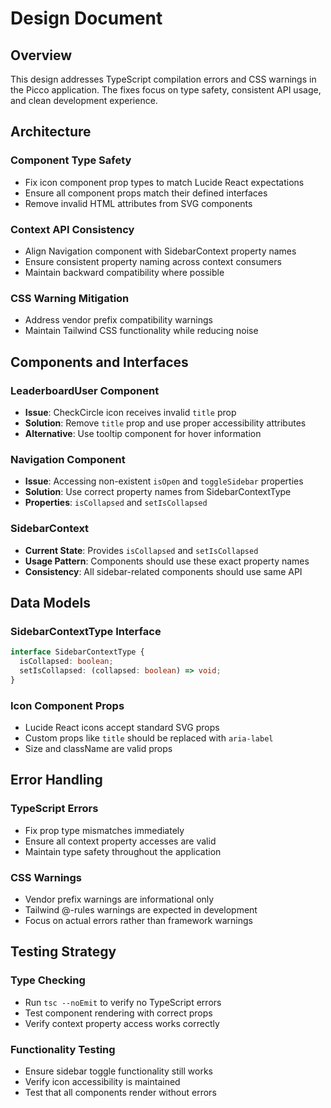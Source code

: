# Design Document

## Overview

This design addresses TypeScript compilation errors and CSS warnings in the Picco application. The fixes focus on type safety, consistent API usage, and clean development experience.

## Architecture

### Component Type Safety
- Fix icon component prop types to match Lucide React expectations
- Ensure all component props match their defined interfaces
- Remove invalid HTML attributes from SVG components

### Context API Consistency
- Align Navigation component with SidebarContext property names
- Ensure consistent property naming across context consumers
- Maintain backward compatibility where possible

### CSS Warning Mitigation
- Address vendor prefix compatibility warnings
- Maintain Tailwind CSS functionality while reducing noise

## Components and Interfaces

### LeaderboardUser Component
- **Issue**: CheckCircle icon receives invalid `title` prop
- **Solution**: Remove `title` prop and use proper accessibility attributes
- **Alternative**: Use tooltip component for hover information

### Navigation Component
- **Issue**: Accessing non-existent `isOpen` and `toggleSidebar` properties
- **Solution**: Use correct property names from SidebarContextType
- **Properties**: `isCollapsed` and `setIsCollapsed`

### SidebarContext
- **Current State**: Provides `isCollapsed` and `setIsCollapsed`
- **Usage Pattern**: Components should use these exact property names
- **Consistency**: All sidebar-related components should use same API

## Data Models

### SidebarContextType Interface
```typescript
interface SidebarContextType {
  isCollapsed: boolean;
  setIsCollapsed: (collapsed: boolean) => void;
}
```

### Icon Component Props
- Lucide React icons accept standard SVG props
- Custom props like `title` should be replaced with `aria-label`
- Size and className are valid props

## Error Handling

### TypeScript Errors
- Fix prop type mismatches immediately
- Ensure all context property accesses are valid
- Maintain type safety throughout the application

### CSS Warnings
- Vendor prefix warnings are informational only
- Tailwind @-rules warnings are expected in development
- Focus on actual errors rather than framework warnings

## Testing Strategy

### Type Checking
- Run `tsc --noEmit` to verify no TypeScript errors
- Test component rendering with correct props
- Verify context property access works correctly

### Functionality Testing
- Ensure sidebar toggle functionality still works
- Verify icon accessibility is maintained
- Test that all components render without errors